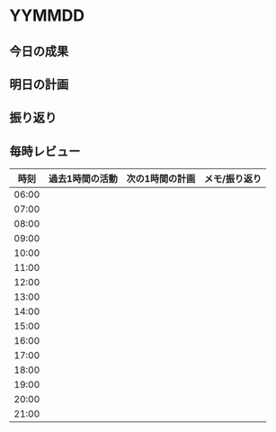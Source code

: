 # YYMMDD

## 今日の成果

## 明日の計画

## 振り返り

## 毎時レビュー

| 時刻   | 過去1時間の活動 | 次の1時間の計画 | メモ/振り返り |
|--------|----------------|----------------|---------------|
| 06:00  |                |                |               |
| 07:00  |                |                |               |
| 08:00  |                |                |               |
| 09:00  |                |                |               |
| 10:00  |                |                |               |
| 11:00  |                |                |               |
| 12:00  |                |                |               |
| 13:00  |                |                |               |
| 14:00  |                |                |               |
| 15:00  |                |                |               |
| 16:00  |                |                |               |
| 17:00  |                |                |               |
| 18:00  |                |                |               |
| 19:00  |                |                |               |
| 20:00  |                |                |               |
| 21:00  |                |                |               | 